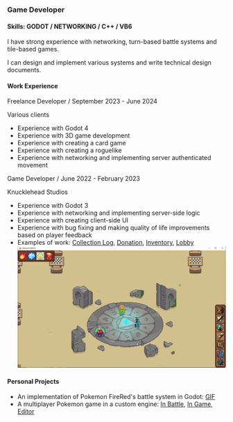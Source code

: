 ### Game Developer
#### Skills: GODOT / NETWORKING / C++ / VB6
I have strong experience with networking, turn-based battle systems and tile-based games.

I can design and implement various systems and write technical design documents.

#### Work Experience
Freelance Developer / September 2023 - June 2024

Various clients
- Experience with Godot 4
- Experience with 3D game development
- Experience with creating a card game
- Experience with creating a roguelike
- Experience with networking and implementing server authenticated movement

Game Developer / June 2022 - February 2023

Knucklehead Studios
- Experience with Godot 3
- Experience with networking and implementing server-side logic
- Experience with creating client-side UI
- Experience with bug fixing and making quality of life improvements based on player feedback
- Examples of work: [Collection Log](Collection%20Log.gif), [Donation](Donation.gif), [Inventory](Inventory.gif), [Lobby](Lobby.gif)
![](Lobby.gif)

#### Personal Projects
- An implementation of Pokemon FireRed's battle system in Godot: [GIF](Battle.gif)
- A multiplayer Pokemon game in a custom engine: [In Battle](Battle.png), [In Game](Ingame.PNG), [Editor](Editor.png)
